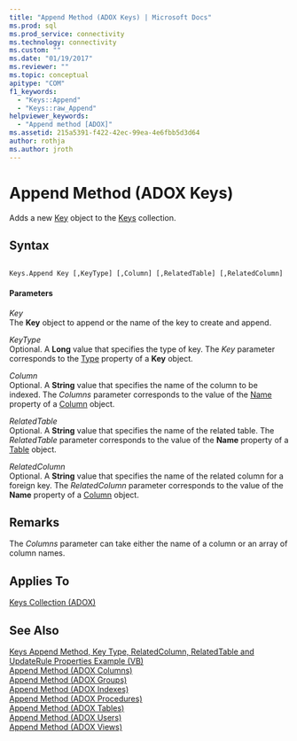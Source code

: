 ```yaml
---
title: "Append Method (ADOX Keys) | Microsoft Docs"
ms.prod: sql
ms.prod_service: connectivity
ms.technology: connectivity
ms.custom: ""
ms.date: "01/19/2017"
ms.reviewer: ""
ms.topic: conceptual
apitype: "COM"
f1_keywords: 
  - "Keys::Append"
  - "Keys::raw_Append"
helpviewer_keywords: 
  - "Append method [ADOX]"
ms.assetid: 215a5391-f422-42ec-99ea-4e6fbb5d3d64
author: rothja
ms.author: jroth
---
```

# Append Method (ADOX Keys)
Adds a new [Key](../../../ado/reference/adox-api/key-object-adox.md) object to the [Keys](../../../ado/reference/adox-api/keys-collection-adox.md) collection.  
  
## Syntax  
  
```  
  
Keys.Append Key [,KeyType] [,Column] [,RelatedTable] [,RelatedColumn]  
```  
  
#### Parameters  
 *Key*  
 The **Key** object to append or the name of the key to create and append.  
  
 *KeyType*  
 Optional. A **Long** value that specifies the type of key. The *Key* parameter corresponds to the [Type](../../../ado/reference/adox-api/type-property-key-adox.md) property of a **Key** object.  
  
 *Column*  
 Optional. A **String** value that specifies the name of the column to be indexed. The *Columns* parameter corresponds to the value of the [Name](../../../ado/reference/adox-api/name-property-adox.md) property of a [Column](../../../ado/reference/adox-api/column-object-adox.md) object.  
  
 *RelatedTable*  
 Optional. A **String** value that specifies the name of the related table. The *RelatedTable* parameter corresponds to the value of the **Name** property of a [Table](../../../ado/reference/adox-api/table-object-adox.md) object.  
  
 *RelatedColumn*  
 Optional. A **String** value that specifies the name of the related column for a foreign key. The *RelatedColumn* parameter corresponds to the value of the **Name** property of a [Column](../../../ado/reference/adox-api/column-object-adox.md) object.  
  
## Remarks  
 The *Columns* parameter can take either the name of a column or an array of column names.  
  
## Applies To  
 [Keys Collection (ADOX)](../../../ado/reference/adox-api/keys-collection-adox.md)  
  
## See Also  
 [Keys Append Method, Key Type, RelatedColumn, RelatedTable and UpdateRule Properties Example (VB)](../../../ado/reference/adox-api/keys-append-method-key-type-relatedcolumn-relatedtable-example-vb.md)   
 [Append Method (ADOX Columns)](../../../ado/reference/adox-api/append-method-adox-columns.md)   
 [Append Method (ADOX Groups)](../../../ado/reference/adox-api/append-method-adox-groups.md)   
 [Append Method (ADOX Indexes)](../../../ado/reference/adox-api/append-method-adox-indexes.md)   
 [Append Method (ADOX Procedures)](../../../ado/reference/adox-api/append-method-adox-procedures.md)   
 [Append Method (ADOX Tables)](../../../ado/reference/adox-api/append-method-adox-tables.md)   
 [Append Method (ADOX Users)](../../../ado/reference/adox-api/append-method-adox-users.md)   
 [Append Method (ADOX Views)](../../../ado/reference/adox-api/append-method-adox-views.md)
